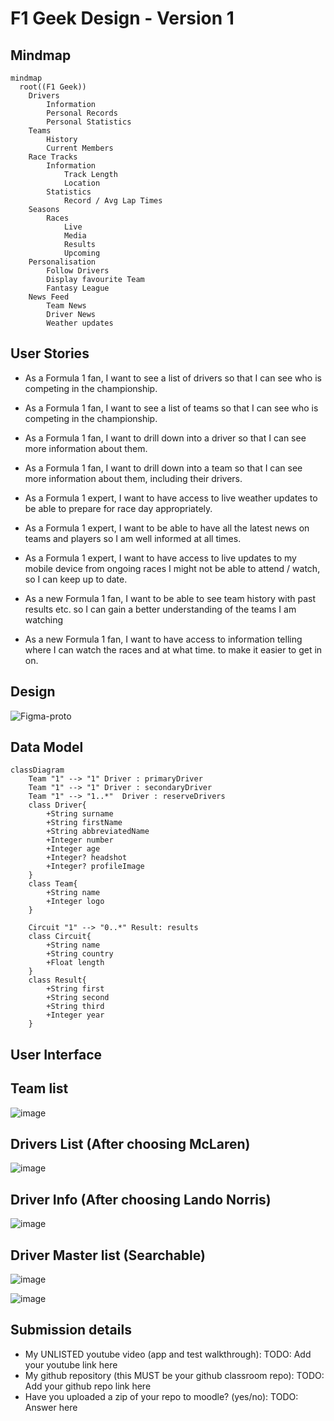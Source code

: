 # F1 Geek Design - Version 1

## Mindmap
```mermaid
mindmap
  root((F1 Geek))
    Drivers
        Information
        Personal Records
        Personal Statistics
    Teams
        History
        Current Members
    Race Tracks
        Information
            Track Length
            Location
        Statistics
            Record / Avg Lap Times
    Seasons
        Races
            Live
            Media
            Results
            Upcoming
    Personalisation
        Follow Drivers
        Display favourite Team
        Fantasy League
    News Feed
        Team News
        Driver News
        Weather updates

```

## User Stories

- As a Formula 1 fan, I want to see a list of drivers so that I can see who is competing in the championship.
- As a Formula 1 fan, I want to see a list of teams so that I can see who is competing in the championship.
- As a Formula 1 fan, I want to drill down into a driver so that I can see more information about them.
- As a Formula 1 fan, I want to drill down into a team so that I can see more information about them, including their drivers.

- As a Formula 1 expert, I want to have access to live weather updates to be able to prepare for race day appropriately.
- As a Formula 1 expert, I want to be able to have all the latest news on teams and players so I am well informed at all times.
- As a Formula 1 expert, I want to have access to live updates to my mobile device from ongoing races I might not be able to attend / watch, so I can keep up to date.

- As a new Formula 1 fan, I want to be able to see team history with past results etc. so I can gain a better understanding of the teams I am watching
- As a new Formula 1 fan, I want to have access to information telling where I can watch the races and at what time. to make it easier to get in on.

## Design

![Figma-proto](https://github.com/user-attachments/assets/2af7f88c-4906-47d9-b43a-2c74e3a21c31)


## Data Model

```mermaid
classDiagram
    Team "1" --> "1" Driver : primaryDriver
    Team "1" --> "1" Driver : secondaryDriver
    Team "1" --> "1..*"  Driver : reserveDrivers
    class Driver{
        +String surname
        +String firstName
        +String abbreviatedName
        +Integer number
        +Integer age
        +Integer? headshot
        +Integer? profileImage
    }
    class Team{
        +String name
        +Integer logo
    }

    Circuit "1" --> "0..*" Result: results
    class Circuit{
        +String name
        +String country
        +Float length 
    }
    class Result{
        +String first
        +String second
        +String third
        +Integer year
    }
```

## User Interface

## Team list

![image](https://github.com/user-attachments/assets/f10fcae4-12b5-426d-9029-16de2041f6b5)

## Drivers List (After choosing McLaren)

![image](https://github.com/user-attachments/assets/023c347a-acca-471e-a985-9ac32fbf3255)

## Driver Info (After choosing Lando Norris)

![image](https://github.com/user-attachments/assets/c41408d8-f503-4ceb-bdd2-5267ce86e2e6)

## Driver Master list (Searchable)

![image](https://github.com/user-attachments/assets/9b3ec4c2-b36b-4301-b329-d55c96bc9007)

![image](https://github.com/user-attachments/assets/025c86da-5505-475d-844e-faa729fed15a)

## Submission details

* My UNLISTED youtube video (app and test walkthrough): TODO: Add your youtube link here
* My github repository (this MUST be your github classroom repo): TODO: Add your github repo link here
* Have you uploaded a zip of your repo to moodle? (yes/no): TODO: Answer here





